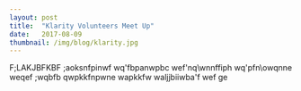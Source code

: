 ```yaml
---
layout: post 
title:  "Klarity Volunteers Meet Up"
date:   2017-08-09 
thumbnail: /img/blog/klarity.jpg
---
```


F;LAKJBFKBF ;aoksnfpinwf wq'fbpanwpbc wef'nq\wnnffiph wq'pfn\owqnne
weqef ;wqbfb qwpkkfnpwne wapkkfw waljjbiiwba'f wef ge